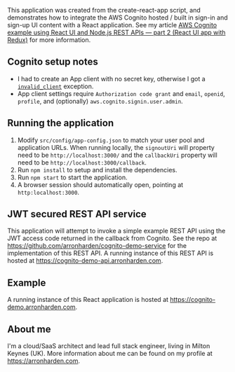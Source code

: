 This application was created from the create-react-app script, and demonstrates how to integrate the AWS Cognito hosted / built in sign-in and sign-up UI content with a React application. See my article [AWS Cognito example using React UI and Node.js REST APIs — part 2 (React UI app with Redux)](https://medium.com/@arron.harden/aws-cognito-example-using-react-ui-and-node-js-rest-apis-part-3-jwt-secured-rest-apis-e56d336ce306) for more information.

## Cognito setup notes

- I had to create an App client with no secret key, otherwise I got a [`invalid_client`](https://github.com/aws/amazon-cognito-auth-js/issues/206) exception.
- App client settings require `Authorization code grant` and `email`, `openid`, `profile`, and (optionally) `aws.cognito.signin.user.admin`.

## Running the application

1. Modify `src/config/app-config.json` to match your user pool and application URLs. When running locally, the `signoutUri` will property need to be `http://localhost:3000/` and the `callbackUri` property will need to be `http://localhost:3000/callback`.
2. Run `npm install` to setup and install the dependencies.
3. Run `npm start` to start the application.
4. A browser session should automatically open, pointing at `http:localhost:3000`.

## JWT secured REST API service
This application will attempt to invoke a simple example REST API using the JWT access code returned in the callback from Cognito. See the repo at https://github.com/arronharden/cognito-demo-service for the implementation of this REST API. A running instance of this REST API is hosted at https://cognito-demo-api.arronharden.com. 

## Example
A running instance of this React application is hosted at https://cognito-demo.arronharden.com.

## About me
I'm a cloud/SaaS architect and lead full stack engineer, living in Milton Keynes (UK). More information about me can be found on my profile at https://arronharden.com.

